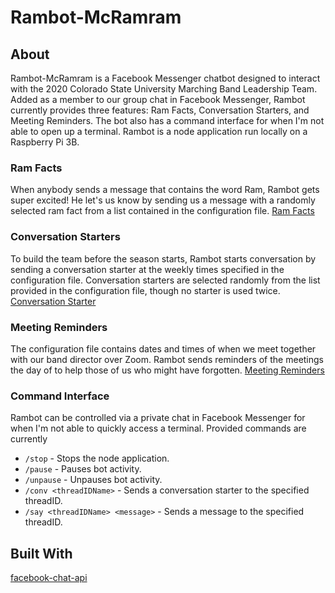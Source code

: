 # Rambot-McRamram

## About 

Rambot-McRamram is a Facebook Messenger chatbot designed to interact with the 2020 Colorado State University Marching Band Leadership Team.  Added as a member to our group chat in Facebook Messenger, Rambot currently provides three features:  Ram Facts, Conversation Starters, and Meeting Reminders.  The bot also has a command interface for when I'm not able to open up a terminal.  Rambot is a node application run locally on a Raspberry Pi 3B.

### Ram Facts

When anybody sends a message that contains the word Ram, Rambot gets super excited!  He let's us know by sending us a message with a randomly selected ram fact from a list contained in the configuration file.
[Ram Facts](./photos/RamFacts.PNG)

### Conversation Starters

To build the team before the season starts, Rambot starts conversation by sending a conversation starter at the weekly times specified in the configuration file.  Conversation starters are selected randomly from the list provided in the configuration file, though no starter is used twice.
[Conversation Starter](./photos/ConversationStarter.PNG)

### Meeting Reminders

The configuration file contains dates and times of when we meet together with our band director over Zoom.  Rambot sends reminders of the meetings the day of to help those of us who might have forgotten.
[Meeting Reminders](./photos/MeetingReminder.PNG)

### Command Interface

Rambot can be controlled via a private chat in Facebook Messenger for when I'm not able to quickly access a terminal.  Provided commands are currently
* `/stop` - Stops the node application.
* `/pause` - Pauses bot activity.
* `/unpause` - Unpauses bot activity.
* `/conv <threadIDName>` - Sends a conversation starter to the specified threadID.
* `/say <threadIDName> <message>` - Sends a message to the specified threadID.

## Built With
[facebook-chat-api](https://github.com/Schmavery/facebook-chat-api)

